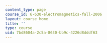 ```yaml
---
content_type: page
course_id: 6-630-electromagnetics-fall-2006
layout: course_home
title: ''
type: course
uid: 7bd8604a-2c5a-8630-bb9c-4226d8dddf63
---
```

